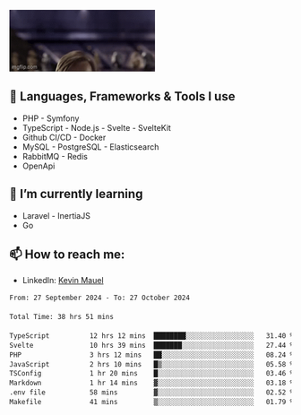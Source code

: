 ![Hello there!](banner.gif)

## 🤖 Languages, Frameworks & Tools I use
- PHP - Symfony
- TypeScript - Node.js - Svelte - SvelteKit
- Github CI/CD - Docker
- MySQL - PostgreSQL - Elasticsearch
- RabbitMQ - Redis
- OpenApi 

## 🌱 I’m currently learning
- Laravel - InertiaJS
- Go

## 📫 How to reach me:
- LinkedIn: [Kevin Mauel](https://www.linkedin.com/in/kevin-mauel/)

<!--START_SECTION:waka-->

```txt
From: 27 September 2024 - To: 27 October 2024

Total Time: 38 hrs 51 mins

TypeScript          12 hrs 12 mins  ████████░░░░░░░░░░░░░░░░░   31.40 %
Svelte              10 hrs 39 mins  ███████░░░░░░░░░░░░░░░░░░   27.44 %
PHP                 3 hrs 12 mins   ██░░░░░░░░░░░░░░░░░░░░░░░   08.24 %
JavaScript          2 hrs 10 mins   █▒░░░░░░░░░░░░░░░░░░░░░░░   05.58 %
TSConfig            1 hr 20 mins    █░░░░░░░░░░░░░░░░░░░░░░░░   03.46 %
Markdown            1 hr 14 mins    ▓░░░░░░░░░░░░░░░░░░░░░░░░   03.18 %
.env file           58 mins         ▓░░░░░░░░░░░░░░░░░░░░░░░░   02.52 %
Makefile            41 mins         ▒░░░░░░░░░░░░░░░░░░░░░░░░   01.79 %
```

<!--END_SECTION:waka-->
